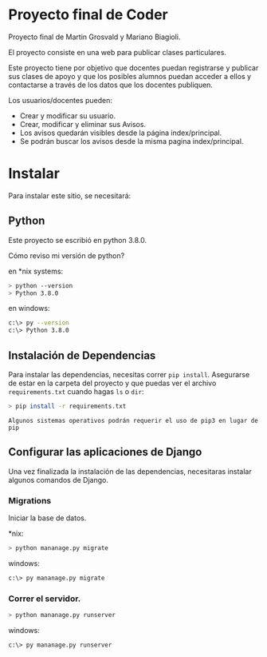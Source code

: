 # Proyecto final de Coder

Proyecto final de Martin Grosvald y Mariano Biagioli. 

El proyecto consiste en una web para publicar clases particulares.

Este proyecto tiene por objetivo que docentes puedan registrarse y publicar sus clases de apoyo y que los posibles alumnos puedan acceder a ellos y contactarse a través de los datos que los docentes publiquen.

Los usuarios/docentes pueden:

- Crear y modificar su usuario.
- Crear, modificar y eliminar sus Avisos.
- Los avisos quedarán visibles desde la página index/principal.
- Se podrán buscar los avisos desde la misma pagina index/principal.

# Instalar 

Para instalar este sitio, se necesitará:

## Python
Este proyecto se escribió en python 3.8.0. 

Cómo reviso mi versión de python?

en *nix systems:

```bash
> python --version
> Python 3.8.0
```

en windows:

```bash
c:\> py --version
c:\> Python 3.8.0
```

## Instalación de Dependencias

Para instalar las dependencias, necesitas correr `pip install`. Asegurarse de estar en la carpeta del proyecto y que puedas ver el archivo `requirements.txt` cuando hagas `ls` o `dir`:

```bash
> pip install -r requirements.txt
```

`Algunos sistemas operativos podrán requerir el uso de pip3 en lugar de pip `

## Configurar las aplicaciones de Django

Una vez finalizada la instalación de las dependencias, necesitaras instalar algunos comandos de Django.

### Migrations

Iniciar la base de datos.

*nix:
```bash
> python mananage.py migrate
```
windows:
```bash
c:\> py mananage.py migrate
```

### Correr el servidor.

```bash
> python mananage.py runserver
```
windows:
```bash
c:\> py mananage.py runserver
```
